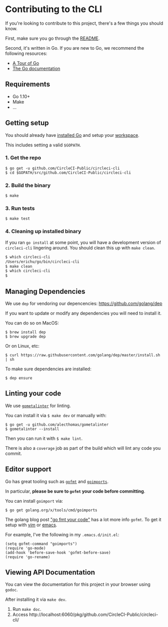 # Contributing to the CLI

If you're looking to contribute to this project, there's a few things you should know.

First, make sure you go through the [README](README.md).

Second, it's written in Go. If you are new to Go, we recommend the following resources:

* [A Tour of Go](https://tour.golang.org/welcome/1)
* [The Go documentation](https://golang.org/doc/)

## Requirements

* Go 1.10+
* Make
* ...

## Getting setup

You should already have [installed Go](https://golang.org/doc/install) and setup your [workspace](https://golang.org/doc/code.html#Workspaces).

This includes setting a valid `$GOPATH`.

### 1. Get the repo

```
$ go get -u github.com/CircleCI-Public/circleci-cli
$ cd $GOPATH/src/github.com/CircleCI-Public/circleci-cli
```

### 2. Build the binary

```
$ make
```

### 3. Run tests

```
$ make test
```

### 4. Cleaning up installed binary

If you ran `go install` at some point, you will have a development version of `circleci-cli` lingering around.  You should clean this up with `make clean`.

```bash
$ which circleci-cli
/Users/erichu/go/bin/circleci-cli
$ make clean
$ which circleci-cli
$
```

## Managing Dependencies

We use `dep` for vendoring our depencencies:
https://github.com/golang/dep

If you want to update or modify any dependencies you will need to install it.

You can do so on MacOS:

```
$ brew install dep
$ brew upgrade dep
```

Or on Linux, etc:

```
$ curl https://raw.githubusercontent.com/golang/dep/master/install.sh | sh
```

To make sure dependencies are installed:

```
$ dep ensure
```

## Linting your code

We use [`gometalinter`](github.com/alecthomas/gometalinter) for linting.

You can install it via `$ make dev` or manually with:

```
$ go get -u github.com/alecthomas/gometalinter
$ gometalinter --install
```

Then you can run it with `$ make lint`.

There is also a `coverage` job as part of the build which will lint any code you commit.

## Editor support

Go has great tooling such as [`gofmt`](https://golang.org/cmd/gofmt/) and [`goimports`](https://godoc.org/golang.org/x/tools/cmd/goimports).

In particular, **please be sure to `gofmt` your code before committing**.

You can install `goimport` via:

```
$ go get golang.org/x/tools/cmd/goimports
```

The golang blog post ["go fmt your code"](https://blog.golang.org/go-fmt-your-code) has a lot more info `gofmt`. To get it setup with [vim](https://github.com/fatih/vim-go) or [emacs](https://github.com/dominikh/go-mode.el).

For example, I've the following in my `.emacs.d/init.el`:

```
(setq gofmt-command "goimports")
(require 'go-mode)
(add-hook 'before-save-hook 'gofmt-before-save)
(require 'go-rename)
```

## Viewing API Documentation

You can view the documentation for this project in your browser using `godoc`.

After installing it via `make dev`.

1. Run `make doc`.
2. Access http://localhost:6060/pkg/github.com/CircleCI-Public/circleci-cli/
